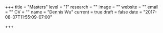 +++
title = "Masters"
level = "1"
research = ""
image = ""
website = ""
email = ""
CV = ""
name = "Dennis Wu"
current = true
draft = false
date = "2017-08-07T11:55:09-07:00"

+++

